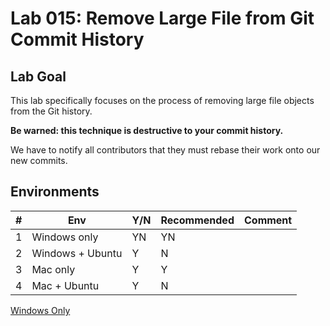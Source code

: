 # Lab 015: Remove Large File from Git Commit History

## Lab Goal

This lab specifically focuses on the process of removing large file objects from the Git history.

**Be warned: this technique is destructive to your commit history.**

We have to notify all contributors that they must rebase their work onto our new commits.

## Environments

| # | Env              | Y/N | Recommended | Comment |
|---|------------------|-----|-------------|---------|
| 1 | Windows only     | YN  | YN          |         |
| 2 | Windows + Ubuntu | Y   | N           |         |
| 3 | Mac only         | Y   | Y           |         |
| 4 | Mac + Ubuntu     | Y   | N           |         |

[Windows Only](01_Y_WindowsOnly.md)

<!--

[With_Windows_Ubuntu](02_YN_Windows_Ubuntu.md)

[Mac Only](03_Y_MacOnly.md)

[With_Mac_Ubuntu](04_YN_Mac_Ubuntu.md)
-->

<!--
## Reference

- [Git Pro - Git 内部原理之维护与数据恢复](https://git-scm.com/book/zh/v2/Git-%E5%86%85%E9%83%A8%E5%8E%9F%E7%90%86-%E7%BB%B4%E6%8A%A4%E4%B8%8E%E6%95%B0%E6%8D%AE%E6%81%A2%E5%A4%8D)

- [Removing sensitive data from a repository](https://docs.github.com/en/authentication/keeping-your-account-and-data-secure/removing-sensitive-data-from-a-repository)
-->
